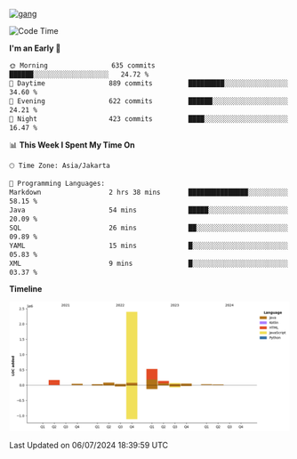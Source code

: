 <!-- [<img src='https://dev.karakun.com/assets/posts/2018-09-16-jc-java-article/3duke_suspects.jpg' alt='java'>](https://github.com/yeahbutstill) -->
[<img src='https://asset-2.tstatic.net/tribunnewswiki/foto/bank/images/Mozart.jpg' alt='gang'>](https://github.com/yeahbutstill)

<!--START_SECTION:waka-->
![Code Time](http://img.shields.io/badge/Code%20Time-2%2C733%20hrs%2059%20mins-blue)

**I'm an Early 🐤** 

```text
🌞 Morning                635 commits         ██████░░░░░░░░░░░░░░░░░░░   24.72 % 
🌆 Daytime                889 commits         █████████░░░░░░░░░░░░░░░░   34.60 % 
🌃 Evening                622 commits         ██████░░░░░░░░░░░░░░░░░░░   24.21 % 
🌙 Night                  423 commits         ████░░░░░░░░░░░░░░░░░░░░░   16.47 % 
```


📊 **This Week I Spent My Time On** 

```text
🕑︎ Time Zone: Asia/Jakarta

💬 Programming Languages: 
Markdown                 2 hrs 38 mins       ███████████████░░░░░░░░░░   58.15 % 
Java                     54 mins             █████░░░░░░░░░░░░░░░░░░░░   20.09 % 
SQL                      26 mins             ██░░░░░░░░░░░░░░░░░░░░░░░   09.89 % 
YAML                     15 mins             █░░░░░░░░░░░░░░░░░░░░░░░░   05.83 % 
XML                      9 mins              █░░░░░░░░░░░░░░░░░░░░░░░░   03.37 % 
```

**Timeline**

![Lines of Code chart](https://raw.githubusercontent.com/yeahbutstill/yeahbutstill/main/assets/bar_graph.png)


 Last Updated on 06/07/2024 18:39:59 UTC
<!--END_SECTION:waka-->

